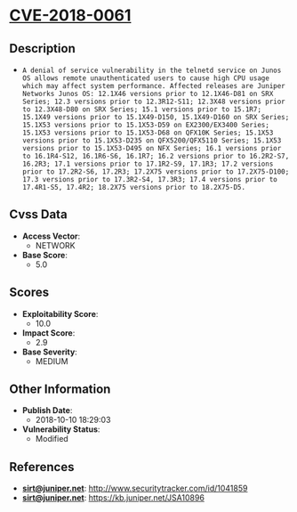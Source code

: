 
# [CVE-2018-0061](http://www.securitytracker.com/id/1041859)

## Description

- `A denial of service vulnerability in the telnetd service on Junos OS allows remote unauthenticated users to cause high CPU usage which may affect system performance. Affected releases are Juniper Networks Junos OS: 12.1X46 versions prior to 12.1X46-D81 on SRX Series; 12.3 versions prior to 12.3R12-S11; 12.3X48 versions prior to 12.3X48-D80 on SRX Series; 15.1 versions prior to 15.1R7; 15.1X49 versions prior to 15.1X49-D150, 15.1X49-D160 on SRX Series; 15.1X53 versions prior to 15.1X53-D59 on EX2300/EX3400 Series; 15.1X53 versions prior to 15.1X53-D68 on QFX10K Series; 15.1X53 versions prior to 15.1X53-D235 on QFX5200/QFX5110 Series; 15.1X53 versions prior to 15.1X53-D495 on NFX Series; 16.1 versions prior to 16.1R4-S12, 16.1R6-S6, 16.1R7; 16.2 versions prior to 16.2R2-S7, 16.2R3; 17.1 versions prior to 17.1R2-S9, 17.1R3; 17.2 versions prior to 17.2R2-S6, 17.2R3; 17.2X75 versions prior to 17.2X75-D100; 17.3 versions prior to 17.3R2-S4, 17.3R3; 17.4 versions prior to 17.4R1-S5, 17.4R2; 18.2X75 versions prior to 18.2X75-D5.`

## Cvss Data

- **Access Vector**:
  - NETWORK
- **Base Score**:
  - 5.0

## Scores

- **Exploitability Score**:
  - 10.0
- **Impact Score**:
  - 2.9
- **Base Severity**:
  - MEDIUM

## Other Information

- **Publish Date**:
  - 2018-10-10 18:29:03
- **Vulnerability Status**:
  - Modified

## References

- **sirt@juniper.net**: http://www.securitytracker.com/id/1041859
- **sirt@juniper.net**: https://kb.juniper.net/JSA10896
